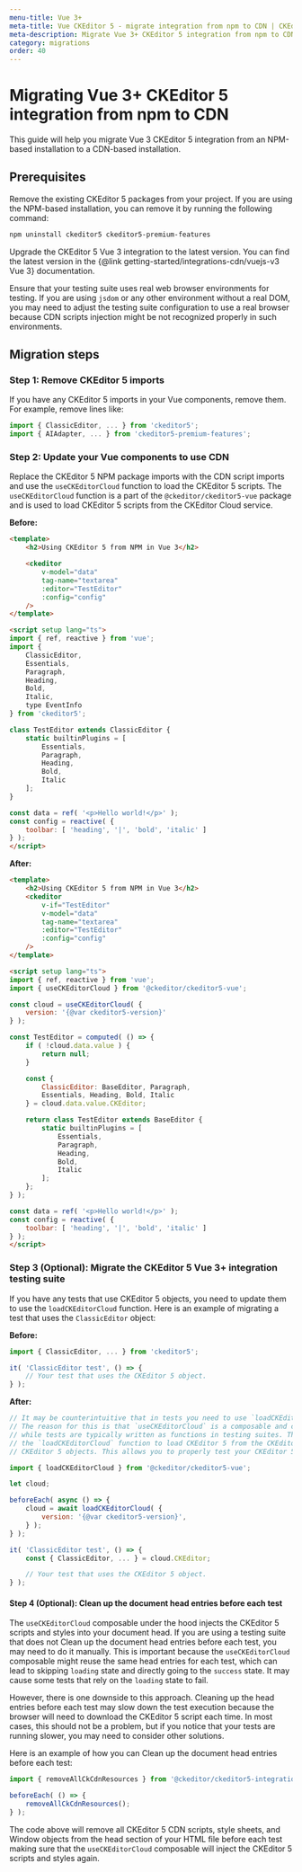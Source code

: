 ```yaml
---
menu-title: Vue 3+
meta-title: Vue CKEditor 5 - migrate integration from npm to CDN | CKEditor 5 documentation
meta-description: Migrate Vue 3+ CKEditor 5 integration from npm to CDN in a few simple steps. Learn how to install Vue 3+ CKEditor 5 integration in your project using the CDN.
category: migrations
order: 40
---
```


# Migrating Vue 3+ CKEditor&nbsp;5 integration from npm to CDN

This guide will help you migrate Vue 3 CKEditor&nbsp;5 integration from an NPM-based installation to a CDN-based installation.

## Prerequisites

Remove the existing CKEditor&nbsp;5 packages from your project. If you are using the NPM-based installation, you can remove it by running the following command:

```bash
npm uninstall ckeditor5 ckeditor5-premium-features
```

Upgrade the CKEditor&nbsp;5 Vue 3 integration to the latest version. You can find the latest version in the {@link getting-started/integrations-cdn/vuejs-v3 Vue 3} documentation.

Ensure that your testing suite uses real web browser environments for testing. If you are using `jsdom` or any other environment without a real DOM, you may need to adjust the testing suite configuration to use a real browser because CDN scripts injection might be not recognized properly in such environments.

## Migration steps

### Step 1: Remove CKEditor&nbsp;5 imports

If you have any CKEditor 5 imports in your Vue components, remove them. For example, remove lines like:

```javascript
import { ClassicEditor, ... } from 'ckeditor5';
import { AIAdapter, ... } from 'ckeditor5-premium-features';
```

### Step 2: Update your Vue components to use CDN

Replace the CKEditor&nbsp;5 NPM package imports with the CDN script imports and use the `useCKEditorCloud` function to load the CKEditor&nbsp;5 scripts. The `useCKEditorCloud` function is a part of the `@ckeditor/ckeditor5-vue` package and is used to load CKEditor&nbsp;5 scripts from the CKEditor Cloud service.

**Before:**

```html
<template>
	<h2>Using CKEditor 5 from NPM in Vue 3</h2>

	<ckeditor
		v-model="data"
		tag-name="textarea"
		:editor="TestEditor"
		:config="config"
	/>
</template>

<script setup lang="ts">
import { ref, reactive } from 'vue';
import {
	ClassicEditor,
	Essentials,
	Paragraph,
	Heading,
	Bold,
	Italic,
	type EventInfo
} from 'ckeditor5';

class TestEditor extends ClassicEditor {
	static builtinPlugins = [
		Essentials,
		Paragraph,
		Heading,
		Bold,
		Italic
	];
}

const data = ref( '<p>Hello world!</p>' );
const config = reactive( {
	toolbar: [ 'heading', '|', 'bold', 'italic' ]
} );
</script>
```

**After:**

```html
<template>
	<h2>Using CKEditor 5 from NPM in Vue 3</h2>
  	<ckeditor
		v-if="TestEditor"
		v-model="data"
		tag-name="textarea"
		:editor="TestEditor"
		:config="config"
	/>
</template>

<script setup lang="ts">
import { ref, reactive } from 'vue';
import { useCKEditorCloud } from '@ckeditor/ckeditor5-vue';

const cloud = useCKEditorCloud( {
	version: '{@var ckeditor5-version}'
} );

const TestEditor = computed( () => {
	if ( !cloud.data.value ) {
		return null;
	}

	const {
		ClassicEditor: BaseEditor, Paragraph,
		Essentials, Heading, Bold, Italic
	} = cloud.data.value.CKEditor;

	return class TestEditor extends BaseEditor {
		static builtinPlugins = [
			Essentials,
			Paragraph,
			Heading,
			Bold,
			Italic
		];
	};
} );

const data = ref( '<p>Hello world!</p>' );
const config = reactive( {
	toolbar: [ 'heading', '|', 'bold', 'italic' ]
} );
</script>
```

### Step 3 (Optional): Migrate the CKEditor&nbsp;5 Vue 3+ integration testing suite

If you have any tests that use CKEditor&nbsp;5 objects, you need to update them to use the  `loadCKEditorCloud` function. Here is an example of migrating a test that uses the `ClassicEditor` object:

**Before:**

```javascript
import { ClassicEditor, ... } from 'ckeditor5';

it( 'ClassicEditor test', () => {
	// Your test that uses the CKEditor 5 object.
} );
```

**After:**

```javascript
// It may be counterintuitive that in tests you need to use `loadCKEditorCloud` instead of `useCKEditorCloud`.
// The reason for this is that `useCKEditorCloud` is a composable and can only be used in Vue components,
// while tests are typically written as functions in testing suites. Therefore, in tests, you should use
// the `loadCKEditorCloud` function to load CKEditor 5 from the CKEditor Cloud and obtain the necessary
// CKEditor 5 objects. This allows you to properly test your CKEditor 5 integration without any issues.

import { loadCKEditorCloud } from '@ckeditor/ckeditor5-vue';

let cloud;

beforeEach( async () => {
	cloud = await loadCKEditorCloud( {
		version: '{@var ckeditor5-version}',
	} );
} );

it( 'ClassicEditor test', () => {
	const { ClassicEditor, ... } = cloud.CKEditor;

	// Your test that uses the CKEditor 5 object.
} );
```

#### Step 4 (Optional): Clean up the document head entries before each test

The `useCKEditorCloud` composable under the hood injects the CKEditor&nbsp;5 scripts and styles into your document head. If you are using a testing suite that does not Clean up the document head entries before each test, you may need to do it manually. This is important because the `useCKEditorCloud` composable might reuse the same head entries for each test, which can lead to skipping `loading` state and directly going to the `success` state. It may cause some tests that rely on the `loading` state to fail.

However, there is one downside to this approach. Cleaning up the head entries before each test may slow down the test execution because the browser will need to download the CKEditor&nbsp;5 script each time. In most cases, this should not be a problem, but if you notice that your tests are running slower, you may need to consider other solutions.

Here is an example of how you can Clean up the document head entries before each test:

```javascript
import { removeAllCkCdnResources } from '@ckeditor/ckeditor5-integrations-common/test-utils';

beforeEach( () => {
	removeAllCkCdnResources();
} );
```

The code above will remove all CKEditor&nbsp;5 CDN scripts, style sheets, and Window objects from the head section of your HTML file before each test making sure that the `useCKEditorCloud` composable will inject the CKEditor&nbsp;5 scripts and styles again.
